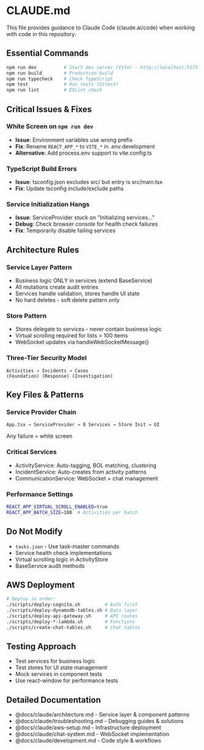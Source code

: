 # CLAUDE.md

This file provides guidance to Claude Code (claude.ai/code) when working with code in this repository.

## Essential Commands

```bash
npm run dev          # Start dev server (Vite) - http://localhost:5173
npm run build        # Production build
npm run typecheck    # Check TypeScript
npm test             # Run tests (Vitest)
npm run lint         # ESLint check
```

## Critical Issues & Fixes

### White Screen on `npm run dev`
- **Issue**: Environment variables use wrong prefix
- **Fix**: Rename `REACT_APP_*` to `VITE_*` in .env.development
- **Alternative**: Add process.env support to vite.config.ts

### TypeScript Build Errors
- **Issue**: tsconfig.json excludes src/ but entry is src/main.tsx
- **Fix**: Update tsconfig include/exclude paths

### Service Initialization Hangs
- **Issue**: ServiceProvider stuck on "Initializing services..."
- **Debug**: Check browser console for health check failures
- **Fix**: Temporarily disable failing services

## Architecture Rules

### Service Layer Pattern
- Business logic ONLY in services (extend BaseService)
- All mutations create audit entries
- Services handle validation, stores handle UI state
- No hard deletes - soft delete pattern only

### Store Pattern
- Stores delegate to services - never contain business logic
- Virtual scrolling required for lists > 100 items
- WebSocket updates via handleWebSocketMessage()

### Three-Tier Security Model
```
Activities → Incidents → Cases
(Foundation) (Response) (Investigation)
```

## Key Files & Patterns

### Service Provider Chain
```
App.tsx → ServiceProvider → 8 Services → Store Init → UI
```
Any failure = white screen

### Critical Services
- ActivityService: Auto-tagging, BOL matching, clustering
- IncidentService: Auto-creates from activity patterns
- CommunicationService: WebSocket + chat management

### Performance Settings
```bash
REACT_APP_VIRTUAL_SCROLL_ENABLED=true
REACT_APP_BATCH_SIZE=100  # Activities per batch
```

## Do Not Modify
- `tasks.json` - Use task-master commands
- Service health check implementations
- Virtual scrolling logic in ActivityStore
- BaseService audit methods

## AWS Deployment

```bash
# Deploy in order:
./scripts/deploy-cognito.sh         # Auth first
./scripts/deploy-dynamodb-tables.sh # Data layer
./scripts/deploy-api-gateway.sh     # API routes
./scripts/deploy-*-lambda.sh        # Functions
./scripts/create-chat-tables.sh     # Chat tables
```

## Testing Approach
- Test services for business logic
- Test stores for UI state management
- Mock services in component tests
- Use react-window for performance tests

## Detailed Documentation

- @docs/claude/architecture.md - Service layer & component patterns
- @docs/claude/troubleshooting.md - Debugging guides & solutions
- @docs/claude/aws-setup.md - Infrastructure deployment
- @docs/claude/chat-system.md - WebSocket implementation
- @docs/claude/development.md - Code style & workflows